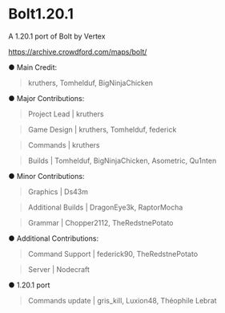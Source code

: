 # Bolt1.20.1
A 1.20.1 port of Bolt by Vertex 

https://archive.crowdford.com/maps/bolt/

● Main Credit:

> kruthers, Tomhelduf, BigNinjaChicken

● Major Contributions:

> Project Lead | kruthers

> Game Design | kruthers, Tomhelduf, federick

> Commands | kruthers

> Builds | Tomhelduf, BigNinjaChicken, Asometric, Qu1nten

● Minor Contributions:

> Graphics | Ds43m

> Additional Builds | DragonEye3k, RaptorMocha

> Grammar | Chopper2112, TheRedstnePotato

● Additional Contributions:

> Command Support | federick90, TheRedstnePotato

> Server | Nodecraft

● 1.20.1 port

> Commands update | gris_kill, Luxion48, Théophile Lebrat
